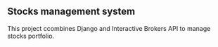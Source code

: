 ## Stocks management system
This project ccombines Django and Interactive Brokers API to manage stocks portfolio.